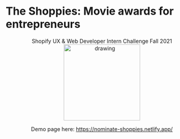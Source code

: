 # The Shoppies: Movie awards for entrepreneurs
<div align="center">Shopify UX & Web Developer Intern Challenge Fall 2021

<img src="https://www.flaticon.com/svg/vstatic/svg/1038/1038100.svg?token=exp=1620623419~hmac=34d6e31275fdcfe77b4cf829bb177acd" alt="drawing" width="200"/>

Demo page here: https://nominate-shoppies.netlify.app/</div>
